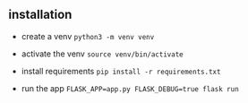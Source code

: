 ## installation

- create a venv
  `python3 -m venv venv`

- activate the venv
  `source venv/bin/activate`

- install requirements
  `pip install -r requirements.txt`

- run the app
  `FLASK_APP=app.py FLASK_DEBUG=true flask run`
